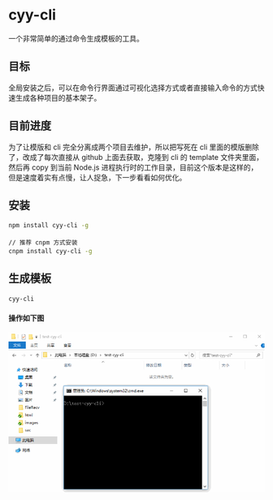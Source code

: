 # cyy-cli

一个非常简单的通过命令生成模板的工具。

## 目标

全局安装之后，可以在命令行界面通过可视化选择方式或者直接输入命令的方式快速生成各种项目的基本架子。

## 目前进度

为了让模版和 cli 完全分离成两个项目去维护，所以把写死在 cli 里面的模版删除了，改成了每次直接从 github 上面去获取，克隆到 cli 的 template 文件夹里面，然后再 copy 到当前 Node.js 进程执行时的工作目录，目前这个版本是这样的，但是速度着实有点慢，让人捉急，下一步看看如何优化。


## 安装

```bash
npm install cyy-cli -g

// 推荐 cnpm 方式安装
cnpm install cyy-cli -g
```
## 生成模板

```bash
cyy-cli
```

#### 操作如下图


![操作流程](pic/cyy-cli.gif)

